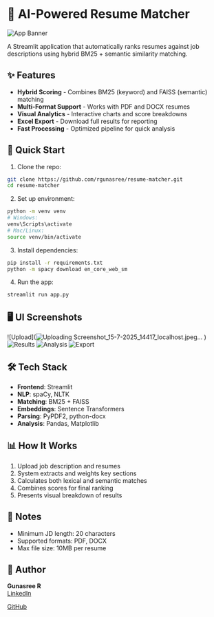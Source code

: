 # 📄 AI-Powered Resume Matcher

![App Banner](https://via.placeholder.com/1200x400?text=Resume+Matcher+Screenshot)

A Streamlit application that automatically ranks resumes against job descriptions using hybrid BM25 + semantic similarity matching.

## ✨ Features
- **Hybrid Scoring** - Combines BM25 (keyword) and FAISS (semantic) matching
- **Multi-Format Support** - Works with PDF and DOCX resumes
- **Visual Analytics** - Interactive charts and score breakdowns
- **Excel Export** - Download full results for reporting
- **Fast Processing** - Optimized pipeline for quick analysis

## 🚀 Quick Start

1. Clone the repo:
```bash
git clone https://github.com/rgunasree/resume-matcher.git
cd resume-matcher
```

2. Set up environment:
```bash
python -m venv venv
# Windows:
venv\Scripts\activate
# Mac/Linux:
source venv/bin/activate
```

3. Install dependencies:
```bash
pip install -r requirements.txt
python -m spacy download en_core_web_sm
```

4. Run the app:
```bash
streamlit run app.py
```

## 🖥️ UI Screenshots

 ![Upload](![Uploading Screenshot_15-7-2025_14417_localhost.jpeg…]()
) 
 ![Results](https://via.placeholder.com/600x400?text=Results+View) 
 ![Analysis](https://via.placeholder.com/600x400?text=Score+Breakdown) 
 ![Export](https://via.placeholder.com/600x400?text=Excel+Export) 

## 🛠️ Tech Stack
- **Frontend**: Streamlit
- **NLP**: spaCy, NLTK
- **Matching**: BM25 + FAISS
- **Embeddings**: Sentence Transformers
- **Parsing**: PyPDF2, python-docx
- **Analysis**: Pandas, Matplotlib

## 📊 How It Works
1. Upload job description and resumes
2. System extracts and weights key sections
3. Calculates both lexical and semantic matches
4. Combines scores for final ranking
5. Presents visual breakdown of results

## 📝 Notes
- Minimum JD length: 20 characters
- Supported formats: PDF, DOCX
- Max file size: 10MB per resume

## 👤 Author
**Gunasree R**  
[LinkedIn](https://www.linkedin.com/in/gunasree-r-55024224a) 

[GitHub](https://github.com/rgunasree)

```
